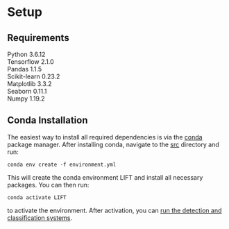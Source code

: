 # Setup

## Requirements

Python 3.6.12<br>
Tensorflow 2.1.0<br>
Pandas 1.1.5<br>
Scikit-learn 0.23.2<br>
Matplotlib 3.3.2<br>
Seaborn 0.11.1<br>
Numpy 1.19.2<br>

## Conda Installation
The easiest way to install all required dependencies is via the [conda](https://docs.conda.io/en/latest/) package manager. After installing conda, navigate to the [src](../src) directory and run:

`conda env create -f environment.yml`

This will create the conda environment LIFT and install all necessary packages. You can then run:

`conda activate LIFT`

to activate the environment. After activation, you can [run the detection and classification systems](Models.md).
